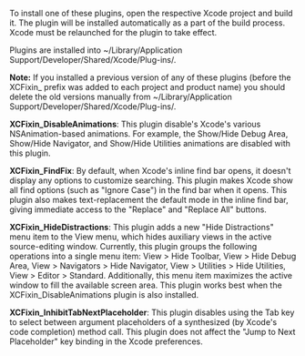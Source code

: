 To install one of these plugins, open the respective Xcode project and build it. The plugin will be installed automatically as a part of the build process. Xcode must be relaunched for the plugin to take effect.

Plugins are installed into ~/Library/Application Support/Developer/Shared/Xcode/Plug-ins/.

__Note:__ If you installed a previous version of any of these plugins (before the XCFixin_ prefix was added to each project and product name) you should delete the old versions manually from ~/Library/Application Support/Developer/Shared/Xcode/Plug-ins/.

__XCFixin_DisableAnimations__: This plugin disable's Xcode's various NSAnimation-based animations. For example, the Show/Hide Debug Area, Show/Hide Navigator, and Show/Hide Utilities animations are disabled with this plugin.

__XCFixin_FindFix__: By default, when Xcode's inline find bar opens, it doesn't display any options to customize searching. This plugin makes Xcode show all find options (such as "Ignore Case") in the find bar when it opens. This plugin also makes text-replacement the default mode in the inline find bar, giving immediate access to the "Replace" and "Replace All" buttons.

__XCFixin_HideDistractions__: This plugin adds a new "Hide Distractions" menu item to the View menu, which hides auxiliary views in the active source-editing window. Currently, this plugin groups the following operations into a single menu item: View > Hide Toolbar, View > Hide Debug Area, View > Navigators > Hide Navigator, View > Utilities > Hide Utilities, View > Editor > Standard. Additionally, this menu item maximizes the active window to fill the available screen area. This plugin works best when the XCFixin_DisableAnimations plugin is also installed.

__XCFixin_InhibitTabNextPlaceholder__: This plugin disables using the Tab key to select between argument placeholders of a synthesized (by Xcode's code completion) method call. This plugin does not affect the "Jump to Next Placeholder" key binding in the Xcode preferences.
